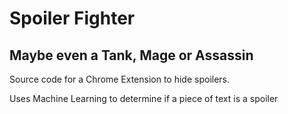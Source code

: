 # Spoiler Fighter

## Maybe even a Tank, Mage or Assassin

Source code for a Chrome Extension to hide spoilers.

Uses Machine Learning to determine if a piece of text is a spoiler
